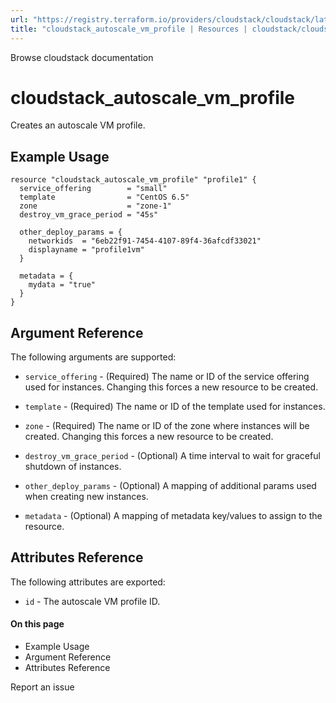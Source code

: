 ```yaml
---
url: "https://registry.terraform.io/providers/cloudstack/cloudstack/latest/docs/resources/autoscale_vm_profile"
title: "cloudstack_autoscale_vm_profile | Resources | cloudstack/cloudstack | Terraform | Terraform Registry"
---
```


Browse cloudstack documentation

# cloudstack_autoscale_vm_profile

Creates an autoscale VM profile.

## Example Usage

```hcl hcl
resource "cloudstack_autoscale_vm_profile" "profile1" {
  service_offering        = "small"
  template                = "CentOS 6.5"
  zone                    = "zone-1"
  destroy_vm_grace_period = "45s"

  other_deploy_params = {
    networkids  = "6eb22f91-7454-4107-89f4-36afcdf33021"
    displayname = "profile1vm"
  }

  metadata = {
    mydata = "true"
  }
}
```

## Argument Reference

The following arguments are supported:

- `service_offering` \- (Required) The name or ID of the service offering used
for instances. Changing this forces a new resource to be created.

- `template` \- (Required) The name or ID of the template used for instances.

- `zone` \- (Required) The name or ID of the zone where instances will be
created. Changing this forces a new resource to be created.

- `destroy_vm_grace_period` \- (Optional) A time interval to wait for graceful
shutdown of instances.

- `other_deploy_params` \- (Optional) A mapping of additional params used when
creating new instances.

- `metadata` \- (Optional) A mapping of metadata key/values to assign to the
resource.

## Attributes Reference

The following attributes are exported:

- `id` \- The autoscale VM profile ID.

#### On this page

- Example Usage
- Argument Reference
- Attributes Reference

Report an issue